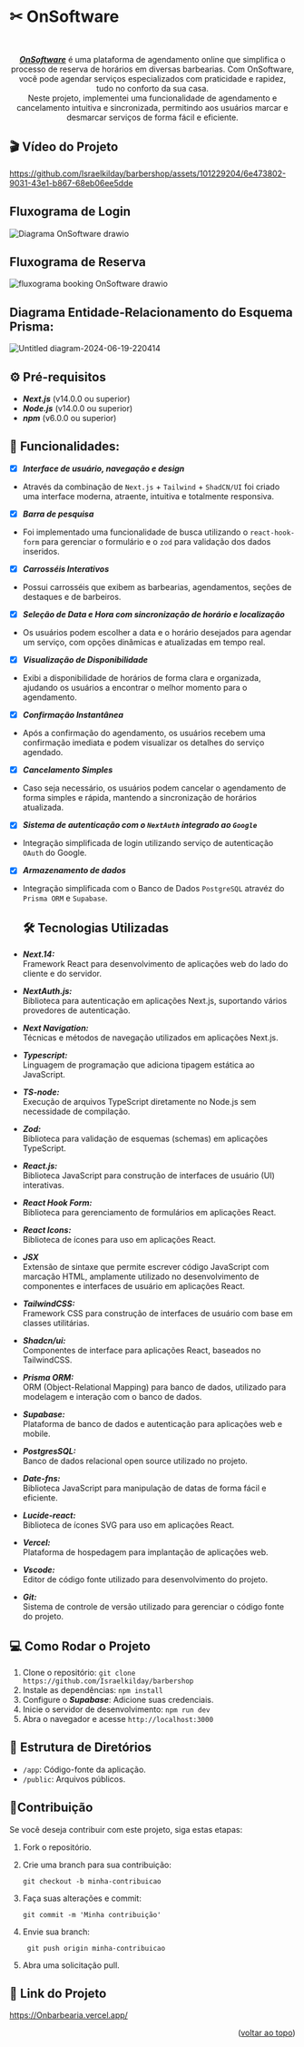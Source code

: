 # ✂ OnSoftware

<a name="readme-top"></a>

<div align="center"><br>
  
 ***[OnSoftware](https://OnSoftware.vercel.app/)*** é uma plataforma de agendamento online que simplifica o processo de reserva de 
 horários em diversas barbearias. Com OnSoftware, você pode agendar serviços especializados com praticidade e rapidez, tudo no conforto da sua casa.  
 Neste projeto, implementei uma funcionalidade de agendamento e cancelamento intuitiva e sincronizada, permitindo aos usuários marcar e desmarcar serviços de forma fácil e eficiente.
</div>

## 🎬 Vídeo do Projeto  

https://github.com/Israelkilday/barbershop/assets/101229204/6e473802-9031-43e1-b867-68eb06ee5dde

## Fluxograma de Login

![Diagrama OnSoftware drawio](https://github.com/user-attachments/assets/3e887d52-71b9-4b04-95fd-be8a1bd3f19d)

## Fluxograma de Reserva

![fluxograma booking OnSoftware drawio](https://github.com/user-attachments/assets/574e46c0-8bf5-4b8a-952a-9936f645eedf)

## Diagrama Entidade-Relacionamento do Esquema Prisma:

![Untitled diagram-2024-06-19-220414](https://github.com/Israelkilday/OnSoftware/assets/101229204/a712c2e5-0d8c-4ede-95e9-03a2edc28131)

## ⚙️ Pré-requisitos

 - ***Next.js*** (v14.0.0 ou superior)
 - ***Node.js*** (v14.0.0 ou superior)
 - ***npm*** (v6.0.0 ou superior)

## 🚀 Funcionalidades:

- [x] ***Interface de usuário, navegação e design***
- Através da combinação de `Next.js` + `Tailwind` + `ShadCN/UI` foi criado uma interface moderna, atraente, intuitiva e totalmente responsiva.
- [x] ***Barra de pesquisa***
- Foi implementado uma funcionalidade de busca utilizando o `react-hook-form` para gerenciar o formulário e o `zod` para validação dos dados inseridos.
- [x] ***Carrosséis Interativos***
- Possui carrosséis que exibem as barbearias, agendamentos, seções de destaques e de barbeiros.
- [x] ***Seleção de Data e Hora com sincronização de horário e localização***
- Os usuários podem escolher a data e o horário desejados para agendar um serviço, com opções dinâmicas e atualizadas em tempo real.
- [x] ***Visualização de Disponibilidade***
- Exibi a disponibilidade de horários de forma clara e organizada, ajudando os usuários a encontrar o melhor momento para o agendamento.
- [x] ***Confirmação Instantânea***
- Após a confirmação do agendamento, os usuários recebem uma confirmação imediata e podem visualizar os detalhes do serviço agendado.
- [x] ***Cancelamento Simples***
- Caso seja necessário, os usuários podem cancelar o agendamento de forma simples e rápida, mantendo a sincronização de horários atualizada.
- [x] ***Sistema de autenticação com o `NextAuth` integrado ao `Google`***
- Integração simplificada de login utilizando serviço de autenticação `OAuth` do Google.
- [x] ***Armazenamento de dados***
- Integração simplificada com o Banco de Dados `PostgreSQL` atravéz do `Prisma ORM` e `Supabase`.

  ## 🛠️ Tecnologias Utilizadas

 - ***Next.14:*** <br>
   Framework React para desenvolvimento de aplicações web do lado do cliente e do servidor.
 - ***NextAuth.js:*** <br>
   Biblioteca para autenticação em aplicações Next.js, suportando vários provedores de autenticação.
 - ***Next Navigation:*** <br>
   Técnicas e métodos de navegação utilizados em aplicações Next.js.
 - ***Typescript:*** <br>
   Linguagem de programação que adiciona tipagem estática ao JavaScript.
 - ***TS-node:*** <br>
   Execução de arquivos TypeScript diretamente no Node.js sem necessidade de compilação.
 - ***Zod:*** <br>
   Biblioteca para validação de esquemas (schemas) em aplicações TypeScript.
 - ***React.js:*** <br>
   Biblioteca JavaScript para construção de interfaces de usuário (UI) interativas.
 - ***React Hook Form:*** <br>
   Biblioteca para gerenciamento de formulários em aplicações React.
 - ***React Icons:*** <br>
   Biblioteca de ícones para uso em aplicações React.
 - ***JSX*** <br>
   Extensão de sintaxe que permite escrever código JavaScript com marcação HTML, amplamente utilizado no desenvolvimento de componentes e         interfaces de usuário em aplicações React.
 - ***TailwindCSS:*** <br>
   Framework CSS para construção de interfaces de usuário com base em classes utilitárias.
 - ***Shadcn/ui:*** <br>
   Componentes de interface para aplicações React, baseados no TailwindCSS.
 - ***Prisma ORM:*** <br>
   ORM (Object-Relational Mapping) para banco de dados, utilizado para modelagem e interação com o banco de dados.
 - ***Supabase:*** <br>
   Plataforma de banco de dados e autenticação para aplicações web e mobile.
 - ***PostgresSQL:*** <br>
   Banco de dados relacional open source utilizado no projeto.   
 - ***Date-fns:*** <br>
   Biblioteca JavaScript para manipulação de datas de forma fácil e eficiente.
 - ***Lucide-react:*** <br>
   Biblioteca de ícones SVG para uso em aplicações React.
 - ***Vercel:*** <br>
   Plataforma de hospedagem para implantação de aplicações web.
 - ***Vscode:*** <br>
   Editor de código fonte utilizado para desenvolvimento do projeto.
 - ***Git:*** <br>
   Sistema de controle de versão utilizado para gerenciar o código fonte do projeto.

   
 ## 💻 Como Rodar o Projeto

 1. Clone o repositório: `git clone https://github.com/Israelkilday/barbershop`
 2. Instale as dependências: `npm install`
 3. Configure o ***Supabase***: Adicione suas credenciais.
 4. Inicie o servidor de desenvolvimento: `npm run dev`
 5. Abra o navegador e acesse `http://localhost:3000`
    
 
## 📁 Estrutura de Diretórios

 - `/app`: Código-fonte da aplicação.
 - `/public`: Arquivos públicos.

## 🤝Contribuição

Se você deseja contribuir com este projeto, siga estas etapas:

1. Fork o repositório.

2. Crie uma branch para sua contribuição:

    ```shell
    git checkout -b minha-contribuicao

3. Faça suas alterações e commit:

    ```shell
    git commit -m 'Minha contribuição'

4. Envie sua branch:

   ```shell
    git push origin minha-contribuicao

5. Abra uma solicitação pull.

## 🔗 Link do Projeto

https://Onbarbearia.vercel.app/


 <p align="right">(<a href="#readme-top">voltar ao topo</a>)</p>
